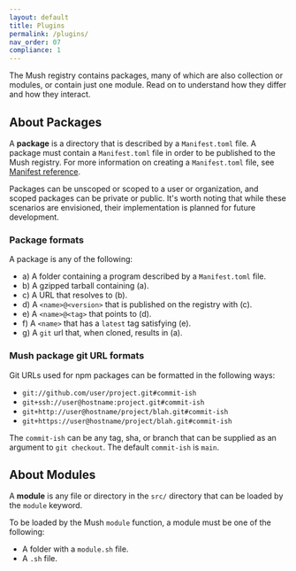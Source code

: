 ```yaml
---
layout: default
title: Plugins
permalink: /plugins/
nav_order: 07
compliance: 1
---
```


The Mush registry contains packages, many of which are also collection or modules, or contain just one module. 
Read on to understand how they differ and how they interact.

## About Packages

A **package** is a directory that is described by a `Manifest.toml` file. 
A package must contain a `Manifest.toml` file in order to be published to the Mush registry. 
For more information on creating a `Manifest.toml` file, see [Manifest reference](manifest).

Packages can be unscoped or scoped to a user or organization, and scoped packages can be private or public. 
It's worth noting that while these scenarios are envisioned, their implementation is planned for future development.

### Package formats

A package is any of the following:

* a) A folder containing a program described by a `Manifest.toml` file.
* b) A gzipped tarball containing (a).
* c) A URL that resolves to (b).
* d) A `<name>@<version>` that is published on the registry with (c).
* e) A `<name>@<tag>` that points to (d).
* f) A `<name>` that has a `latest` tag satisfying (e).
* g) A `git` url that, when cloned, results in (a).

### Mush package git URL formats

Git URLs used for npm packages can be formatted in the following ways:

- `git://github.com/user/project.git#commit-ish`
- `git+ssh://user@hostname:project.git#commit-ish`
- `git+http://user@hostname/project/blah.git#commit-ish`
- `git+https://user@hostname/project/blah.git#commit-ish`

The `commit-ish` can be any tag, sha, or branch that can be supplied as
an argument to `git checkout`. The default `commit-ish` is `main`.

## About Modules

A **module** is any file or directory in the `src/` directory that can be loaded by the `module` keyword.

To be loaded by the Mush `module` function, a module must be one of the following:

* A folder with a `module.sh` file.
* A `.sh` file.

